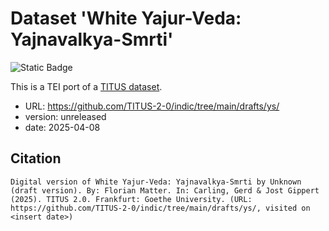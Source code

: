 # Dataset 'White Yajur-Veda: Yajnavalkya-Smrti'

![Static Badge](https://img.shields.io/badge/TEI_validation-passing-green)

This is a TEI port of a [TITUS dataset](http://titus.uni-frankfurt.de/texte/etcs/ind/aind/ved/yvw/dhs/ys/ys.htm).

* URL: https://github.com/TITUS-2-0/indic/tree/main/drafts/ys/
* version: unreleased
* date: 2025-04-08

## Citation
```
Digital version of White Yajur-Veda: Yajnavalkya-Smrti by Unknown (draft version). By: Florian Matter. In: Carling, Gerd & Jost Gippert (2025). TITUS 2.0. Frankfurt: Goethe University. (URL: https://github.com/TITUS-2-0/indic/tree/main/drafts/ys/, visited on <insert date>)
```
